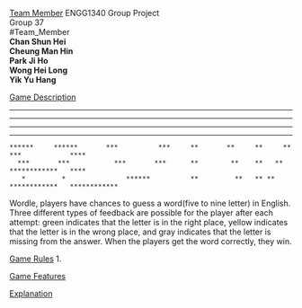 [Team Member](#Team_Member)
ENGG1340 Group Project <br />
Group 37 <br />
#Team_Member <br />
**Chan Shun Hei** <br />
**Cheung Man Hin** <br />
**Park Ji Ho** <br />
**Wong Hei Long** <br />
**Yik Yu Hang** <br />

[Game Description](#Game_Description)

***                   ***        ******          ***********     ***********  ***            ************       
 ***       ***       ***      ***      ***       **       **     **       **  ***            ****               
  ***    *** ***    ***     ***          ***     **       **     **       **  ***            ****               
   ***  ***   ***  ***      ***          ***     **********      **      **   ***            ************       
    ******     ******       ***          ***     **       **     **     **    ***            ****               
      ***       ***           ***       ***      **        **    **   **      ************   ****              
       *         *               ******          **         **   ** **        ************   ************
Wordle, players have chances to guess a word(five to nine letter) in English. Three different types of feedback are possible for the player after each attempt: green indicates that the letter is in the right place, yellow indicates that the letter is in the wrong place, and gray indicates that the letter is missing from the answer. When the players get the word correctly, they win.

[Game Rules](#Game_Rules)
1.

[Game Features](#Game_Feature)


[Explanation](#Explanation)
